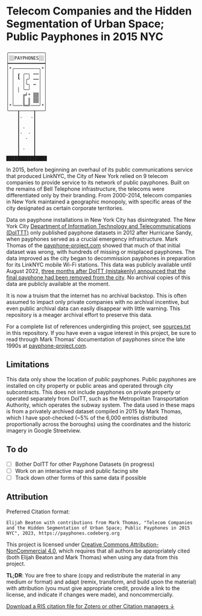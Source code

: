 # Telecom Companies and the Hidden Segmentation of Urban Space; Public Payphones in 2015 NYC

```
╭─────────────╮
│░░PAYPHONES░░│
┝━━━━━━━━━━━━━┥
│*╭─────────╮*│
│ │ ┎ ╭─╮ ┅┅│ │
│ │ ┖ │╭╯ ┅┅│ │
│ │   │╰╮ ┅ │ │
│ │ │ ╰─╯   │ │
│ │   ╔╛* ▒▒│ │
│ │   ║ ║ ▒▒│ │
│*╰───╚═╝───╯*│
╰───┰─────┰───╯
    ┃.   .┃    
    ┃     ┃    
    ┃ .   ┃    
    ┃.  . ┃   
    ┃  .  ┃   
    ┃     ┃  
    ┃ .   ┃  
    ┃     ┃  
███████████████
```

In 2015, before beginning an overhaul of its public communications service that produced LinkNYC, the City of New York relied on 9 telecom companies to provide service to its network of public payphones. Built on the remains of Bell Telephone infrastructure, the telecoms were differentiated only by their branding. From 2000-2014, telecom companies in New York maintained a geographic monopoly, with specific areas of the city designated as certain corporate territories. 

Data on payphone installations in New York City has disintegrated. The New York City [Department of Information Technology and Telecommunications (DoITTT)](https://opendata.cityofnewyork.us) only published payphone datasets in 2012 after Hurricane Sandy, when payphones served as a crucial emergency infrastructure. Mark Thomas of the [payphone-project.com](https://www.payphone-project.com/nyc_releases_its_ppt_public_pay_telephone_dataset.html) showed that much of that initial dataset was wrong, with hundreds of missing or misplaced payphones. The data improved as the city began to decommission payphones in preparation for its LinkNYC mobile Wi-Fi stations. This data was publicly available until August 2022, [three months after DoITT (mistakenly) announced that the final payphone had been removed from the city](https://www.newyorker.com/magazine/2022/06/06/reports-of-the-pay-phones-death-are-greatly-exaggerated). No archival copies of this data are publicly available at the moment. 

It is now a truism that the internet has no archival backstop. This is often assumed to impact only private companies with no archival incentive, but even public archival data can easily disappear with little warning. This repository is a meager archival effort to preserve this data.

For a complete list of references undergirding this project, see [sources.txt](/Payphones/Data/raw/branch/main/sources.txt) in this repository. If you have even a vague interest in this project, be sure to read through Mark Thomas' documentation of payphones since the late 1990s at [payphone-project.com](https://www.payphone-project.com).

## Limitations

This data only show the location of *public* payphones. Public payphones are installed on city property or public areas and operated through city subcontracts. This does not include payphones on private property or operated separately from DoITT, such as the Metropolitan Transportation Authority, which operates the subway system. The data used in these maps is from a privately archived dataset compiled in 2015 by Mark Thomas, which I have spot-checked (~5% of the 6,000 entries distributed proportionally across the boroughs) using the coordinates and the historic imagery in Google Streetview.

## To do

- [ ] Bother DoITT for other Payphone Datasets (in progress)
- [ ] Work on an interactive map and public facing site
- [ ] Track down other forms of this same data if possible

## Attribution

Preferred Citation format:

`Elijah Beaton with contributions from Mark Thomas, "Telecom Companies and the Hidden Segmentation of Urban Space; Public Payphones in 2015 NYC", 2023, https://payphones.codeberg.org`

This project is licensed under [Creative Commons Attribution-NonCommercial 4.0](/Payphones/Data/src/branch/main/LICENSE.txt), which requires that all authors be appropriately cited (both Elijah Beaton and Mark Thomas) when using any data from this project. 

**TL;DR**: You are free to share (copy and redistribute the material in any medium or format) and adapt (remix, transform, and build upon the material) with attribution (you must give appropriate credit, provide a link to the license, and indicate if changes were made), and noncommercially.

<a href="/Payphones/Data/raw/branch/main/citation.ris" download>Download a RIS citation file for Zotero or other Citation managers ↓</a>
